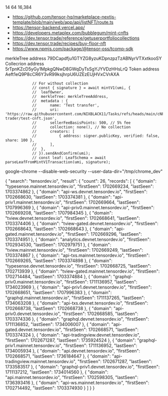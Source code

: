 14	64	16,384
- https://github.com/tensor-hq/marketplace-nextjs-template/blob/main/web/app/api/listNFT/route.ts
- https://tensor-backend.vercel.app/
- https://developers.metaplex.com/bubblegum/mint-cnfts
- https://dev.tensor.trade/reference/getuserportfoliocollections
- https://dev.tensor.trade/recipes/buy-floor-nft
- https://www.npmjs.com/package/@tensor-oss/tcomp-sdk

merkleTree address 79DCapdfju1GTYZG8yzuKDpnzpzTzABNyrVTXxtkooSY
Collecrion address 5rTpnKZcD5yGy1MpkgQNwD8GWqDyTsSgYJYVDzHHsLrQ
Token address Aeft1eQ9P8cCR6Y3vR99ksjhrpU6UZEzEUjHVxCVrAXA


```
			// For without collection
			// const { signature } = await mintV1(umi, {
			// 	leafOwner,
			// 	merkleTree: merkleTreeAddress,
			// 	metadata : {
			// 		name: 'Test transfer',
			// 		uri: 'https://raw.githubusercontent.com/NIXBLACK11/Tasks/refs/heads/main/cNFT-trader/test-cnft.json',
			// 		sellerFeeBasisPoints: 500, // 5% fee
			// 		collection: none(), // No collection
			// 		creators: [
			// 			{ address: signer.publicKey, verified: false, share: 100 },
			// 		],
			// 	},
			// }).sendAndConfirm(umi);
			// const leaf: LeafSchema = await parseLeafFromMintV1Transaction(umi, signature);
```


google-chrome --disable-web-security --user-data-dir="/tmp/chrome_dev"


{
	"search": "tensordev.io",
	"result": {
		"count": 26,
		"records": [
			{
				"domain": "typesense.mainnet.tensordev.io",
				"firstSeen": 1702669234,
				"lastSeen": 1703374862
			},
			{
				"domain": "api-ws.devnet.tensordev.io",
				"firstSeen": 1702668630,
				"lastSeen": 1703374381
			},
			{
				"domain": "api-priv1.mainnet.tensordev.io",
				"firstSeen": 1702669664,
				"lastSeen": 1707996369
			},
			{
				"domain": "api-priv0.mainnet.tensordev.io",
				"firstSeen": 1702669208,
				"lastSeen": 1707984345
			},
			{
				"domain": "tview.devnet.tensordev.io",
				"firstSeen": 1702668641,
				"lastSeen": 1703374406
			},
			{
				"domain": "tview-gated.devnet.tensordev.io",
				"firstSeen": 1702668643,
				"lastSeen": 1702668643
			},
			{
				"domain": "api-gated.mainnet.tensordev.io",
				"firstSeen": 1702669296,
				"lastSeen": 1703374951
			},
			{
				"domain": "analytics.devnet.tensordev.io",
				"firstSeen": 1702934530,
				"lastSeen": 1702979751
			},
			{
				"domain": "tview.mainnet.tensordev.io",
				"firstSeen": 1702669249,
				"lastSeen": 1703374867
			},
			{
				"domain": "api-txs.mainnet.tensordev.io",
				"firstSeen": 1702669265,
				"lastSeen": 1703374898
			},
			{
				"domain": "typesense.devnet.tensordev.io",
				"firstSeen": 1702668725,
				"lastSeen": 1702713939
			},
			{
				"domain": "tview-gated.mainnet.tensordev.io",
				"firstSeen": 1702714484,
				"lastSeen": 1703374884
			},
			{
				"domain": "graphql-priv0.mainnet.tensordev.io",
				"firstSeen": 1711136957,
				"lastSeen": 1734023969
			},
			{
				"domain": "api-priv1.devnet.tensordev.io",
				"firstSeen": 1702668651,
				"lastSeen": 1707996383
			},
			{
				"domain": "graphql.mainnet.tensordev.io",
				"firstSeen": 1711137265,
				"lastSeen": 1734063208
			},
			{
				"domain": "api-txs.devnet.tensordev.io",
				"firstSeen": 1702668738,
				"lastSeen": 1702668738
			},
			{
				"domain": "api-priv0.devnet.tensordev.io",
				"firstSeen": 1702668585,
				"lastSeen": 1703374336
			},
			{
				"domain": "graphql.devnet.tensordev.io",
				"firstSeen": 1711136852,
				"lastSeen": 1734006007
			},
			{
				"domain": "api-gated.devnet.tensordev.io",
				"firstSeen": 1702668571,
				"lastSeen": 1703374324
			},
			{
				"domain": "api-tradingview.devnet.tensordev.io",
				"firstSeen": 1702671287,
				"lastSeen": 1735924524
			},
			{
				"domain": "graphql-priv1.mainnet.tensordev.io",
				"firstSeen": 1711136952,
				"lastSeen": 1734005934
			},
			{
				"domain": "api.devnet.tensordev.io",
				"firstSeen": 1702668571,
				"lastSeen": 1736184647
			},
			{
				"domain": "api-tradingview.mainnet.tensordev.io",
				"firstSeen": 1702671287,
				"lastSeen": 1733583517
			},
			{
				"domain": "graphql-priv1.devnet.tensordev.io",
				"firstSeen": 1711137212,
				"lastSeen": 1734014560
			},
			{
				"domain": "api.mainnet.tensordev.io",
				"firstSeen": 1702598305,
				"lastSeen": 1736393416
			},
			{
				"domain": "api-ws.mainnet.tensordev.io",
				"firstSeen": 1702714492,
				"lastSeen": 1703374930
			}
		]
	}
}